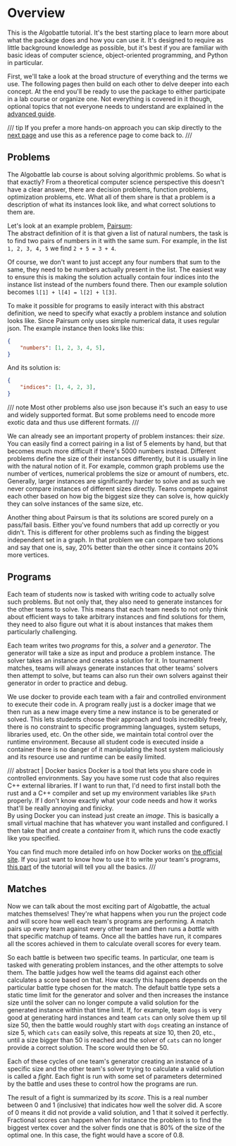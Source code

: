 # Overview

This is the Algobattle tutorial. It's the best starting place to learn more about what the package does and how you can
use it. It's designed to require as little background knowledge as possible, but it's best if you are familiar with
basic ideas of computer science, object-oriented programming, and Python in particular.

First, we'll take a look at the broad structure of everything and the terms we use. The following pages then build on
each other to delve deeper into each concept. At the end you'll be ready to use the package to either participate in
a lab course or organize one. Not everything is covered in it though, optional topics that not everyone needs to
understand are explained in the [advanced guide](/advanced/index.md).

/// tip
If you prefer a more hands-on approach you can skip directly to the [next page](installation.md) and use this
as a reference page to come back to.
///

## Problems

The Algobattle lab course is about solving algorithmic problems. So what is that exactly? From a theoretical computer
science perspective this doesn't have a clear answer, there are decision problems, function problems, optimization
problems, etc. What all of them share is that a problem is a description of what its instances look like, and what
correct solutions to them are.

Let's look at an example problem,
[Pairsum](https://github.com/Benezivas/algobattle-problems/tree/main/problems/pairsum):  
The abstract definition of it is that given a list of natural numbers, the task is to find two pairs of numbers in it
with the same sum. For example, in the list `1, 2, 3, 4, 5` we find `2 + 5 = 3 + 4`.

Of course, we don't want to just accept any four numbers that sum to the same, they need to be numbers actually present
in the list. The easiest way to ensure this is making the solution actually contain four indices into the instance list
instead of the numbers found there. Then our example solution becomes `l[1] + l[4] = l[2] + l[3]`.

To make it possible for programs to easily interact with this abstract definition, we need to specify what exactly a
problem instance and solution looks like. Since Pairsum only uses simple numerical data, it uses regular json. The
example instance then looks like this:

```json
{
    "numbers": [1, 2, 3, 4, 5],
}
```

And its solution is:

```json
{
    "indices": [1, 4, 2, 3],
}
```

/// note
Most other problems also use json because it's such an easy to use and widely supported format. But some problems need
to encode more exotic data and thus use different formats.
///

We can already see an important property of problem instances: their _size_. You can easily find a correct pairing
in a list of 5 elements by hand, but that becomes much more difficult if there's 5000 numbers instead. Different
problems define the size of their instances differently, but it is usually in line with the natural notion of it. For
example, common graph problems use the number of vertices, numerical problems the size or amount of numbers, etc.
Generally, larger instances are significantly harder to solve and as such we never compare instances of different sizes
directly. Teams compete against each other based on how big the biggest size they can solve is, how quickly they can
solve instances of the same size, etc.

Another thing about Pairsum is that its solutions are scored purely on a pass/fail basis. Either you've found numbers
that add up correctly or you didn't. This is different for other problems such as finding the biggest independent set
in a graph. In that problem we can compare two solutions and say that one is, say, 20% better than the other since it
contains 20% more vertices.

## Programs

Each team of students now is tasked with writing code to actually solve such problems. But not only that, they also need
to generate instances for the other teams to solve. This means that each team needs to not only think about efficient
ways to take arbitrary instances and find solutions for them, they need to also figure out what it is about instances
that makes them particularly challenging.

Each team writes two _programs_ for this, a _solver_ and a _generator_. The generator will take a size as input and
produce a problem instance. The solver takes an instance and creates a solution for it. In tournament matches, teams
will always generate instances that other teams' solvers then attempt to solve, but teams can also run their own solvers
against their generator in order to practice and debug.

We use docker to provide each team with a fair and controlled environment to execute their code in. A program really
just is a docker image that we then run as a new image every time a new instance is to be generated or solved. This lets
students choose their approach and tools incredibly freely, there is no constraint to specific programming languages,
system setups, libraries used, etc. On the other side, we maintain total control over the runtime environment. Because
all student code is executed inside a container there is no danger of it manipulating the host system maliciously and
its resource use and runtime can be easily limited.


/// abstract | Docker basics
Docker is a tool that lets you share code in controlled environments. Say you have some rust code that also requires
C++ external libraries. If I want to run that, I'd need to first install both the rust and a C++ compiler and set up
my environment variables like `$Path` properly. If I don't know exactly what your code needs and how it works that'll be
really annoying and finicky.  
By using Docker you can instead just create an _image_. This is basically a small virtual machine that has whatever you
want installed and configured. I then take that and create a _container_ from it, which runs the code exactly like you
specified.

You can find much more detailed info on how Docker works on [the official site](https://docs.docker.com/get-started/).
If you just want to know how to use it to write your team's programs, [this part](programs.md) of the tutorial will tell
you all the basics.
///

## Matches

Now we can talk about the most exciting part of Algobattle, the actual matches themselves! They're what happens when you
run the project code and will score how well each team's programs are performing. A match pairs up every team against
every other team and then runs a _battle_ with that specific matchup of teams. Once all the battles have run, it
compares all the scores achieved in them to calculate overall scores for every team.

So each battle is between two specific teams. In particular, one team is tasked with generating problem instances, and
the other attempts to solve them. The battle judges how well the teams did against each other calculates a score based
on that. How exactly this happens depends on the particular battle type chosen for the match. The default battle type
sets a static time limit for the generator and solver and then increases the instance size until the solver can no
longer compute a valid solution for the generated instance within that time limit. If, for example, team `dogs` is
very good at generating hard instances and team `cats` can only solve them up til size 50, then the battle would
roughly start with `dogs` creating an instance of size 5, which `cats` can easily solve, this repeats at size 10, then
20, etc., until a size bigger than 50 is reached and the solver of `cats` can no longer provide a correct solution. The
score would then be 50.

Each of these cycles of one team's generator creating an instance of a specific size and the other team's solver trying
to calculate a valid solution is called a _fight_. Each fight is run with some set of parameters determined by the
battle and uses these to control how the programs are run.

The result of a fight is summarized by its _score_. This is a real number between 0 and 1 (inclusive) that indicates how
well the solver did. A score of 0 means it did not provide a valid solution, and 1 that it solved it perfectly.
Fractional scores can happen when for instance the problem is to find the biggest vertex cover and the solver finds one
that is 80% of the size of the optimal one. In this case, the fight would have a score of 0.8.
